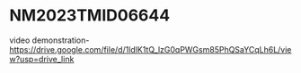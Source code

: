 # NM2023TMID06644
video demonstration-https://drive.google.com/file/d/1ldlK1tQ_lzG0qPWGsm85PhQSaYCqLh6L/view?usp=drive_link
